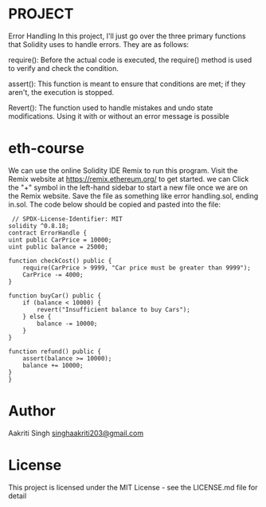 # PROJECT
Error Handling
In this project, I'll just go over the three primary functions that Solidity uses to handle errors. They are as follows:

require(): Before the actual code is executed, the require() method is used to verify and check the condition.

assert(): This function is meant to ensure that conditions are met; if they aren't, the execution is stopped.

Revert(): The function used to handle mistakes and undo state modifications. Using it with or without an error message is possible

# eth-course
We can use the online Solidity IDE Remix to run this program. Visit the Remix website at https://remix.ethereum.org/ to get started.
we can Click the "+" symbol in the left-hand sidebar to start a new file once we are on the Remix website. Save the file as something like error handling.sol, ending in.sol. The code below should be copied and pasted into the file:

     // SPDX-License-Identifier: MIT
    solidity ^0.8.18;
    contract ErrorHandle {
    uint public CarPrice = 10000;
    uint public balance = 25000;

    function checkCost() public {
        require(CarPrice > 9999, "Car price must be greater than 9999");
        CarPrice -= 4000;
    }

    function buyCar() public {
        if (balance < 10000) {
            revert("Insufficient balance to buy Cars");
        } else {
            balance -= 10000;
        }
    }

    function refund() public {
        assert(balance >= 10000);
        balance += 10000;
    }
    }


# Author
Aakriti Singh singhaakriti203@gmail.com

# License
This project is licensed under the MIT License - see the LICENSE.md file for detail
